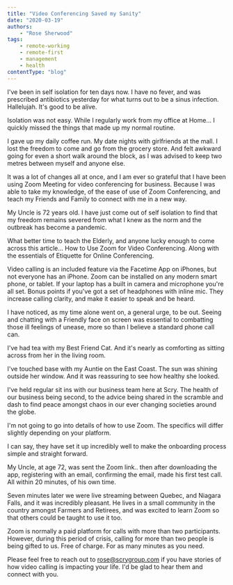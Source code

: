 ```yaml
---
title: "Video Conferencing Saved my Sanity"
date: "2020-03-19"
authors:
    - "Rose Sherwood"
tags: 
    - remote-working
    - remote-first
    - management
    - health
contentType: "blog"
---
```


I've been in self isolation for ten days now.  I have no fever, and was prescribed antibiotics yesterday for what turns out to be a sinus infection. Hallelujah. It's good to be alive.

Isolation was not easy.  While I regularly work from my office at Home... I quickly missed the things that made up my normal routine.

I gave up my daily coffee run.  My date nights with girlfriends at the mall. I lost the freedom to come and go from the grocery store. And felt awkward going for even a short walk around the block, as I was advised to keep two metres between myself and anyone else.

It was a lot of changes all at once, and I am ever so grateful that I have been using Zoom Meeting for video conferencing for business.  Because I was able to take my knowledge, of the ease of use of Zoom Conferencing, and teach my Friends and Family to connect with me in a new way.

My Uncle is 72 years old.  I have just come out of self isolation to find that my freedom remains severed from what I knew as the norm and the outbreak has become a pandemic.

What better time to teach the Elderly, and anyone lucky enough to come across this article... How to Use Zoom for Video Conferencing. Along with the essentials of Etiquette for Online Conferencing.

Video calling is an included feature via the Facetime App on iPhones, but not everyone has an iPhone.  Zoom can be installed on any modern smart phone, or tablet. If your laptop has a built in camera and microphone you're all set.  Bonus points if you've got a set of headphones with inline mic.  They increase calling clarity, and make it easier to speak and be heard.

I have noticed, as my time alone went on, a general urge, to be out.  Seeing and chatting with a Friendly face on screen was essential to combatting those ill feelings of unease, more so than I believe a standard phone call can.

I've had tea with my Best Friend Cat. And it's nearly as comforting as sitting across from her in the living room.

I've touched base with my Auntie on the East Coast.  The sun was shining outside her window. And it was reassuring to see how healthy she looked.

I've held regular sit ins with our business team here at Scry.  The health of our business being second, to the advice being shared in the scramble and dash to find peace amongst chaos in our ever changing societies around the globe.

I'm not going to go into details of how to use Zoom.  The specifics will differ slightly depending on your platform.

I can say, they have set it up incredibly well to make the onboarding process simple and straight forward.

My Uncle, at age 72, was sent the Zoom link.. then after downloading the app, registering with an email, confirming the email, made his first test call.  All within 20 minutes, of his own time.

Seven minutes later we were live streaming between Quebec, and Niagara Falls, and it was incredibly pleasant.  He lives in a small community in the country amongst Farmers and Retirees, and was excited to learn Zoom so that others could be taught to use it too.

Zoom is normally a paid platform for calls with more than two participants. However, during this period of crisis, calling for more than two people is being gifted to us. Free of charge. For as many minutes as you need.

Please feel free to reach out to [rose@scrygroup.com](mailto:rose@scrygroup.com) if you have stories of how video calling is impacting your life.  I'd be glad to hear them and connect with you.
